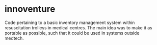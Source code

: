 # innoventure
Code pertaining to a basic inventory management system within resuscitation trolleys in medical centres.
The main idea was to make it as portable as possible, such that it could be used in systems outside medtech.
